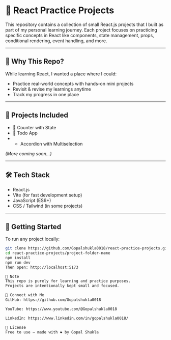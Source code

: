 # 📘 React Practice Projects

This repository contains a collection of small React.js projects that I built as part of my personal learning journey. Each project focuses on practicing specific concepts in React like components, state management, props, conditional rendering, event handling, and more.

---

## 🧠 Why This Repo?

While learning React, I wanted a place where I could:

- Practice real-world concepts with hands-on mini projects  
- Revisit & revise my learnings anytime  
- Track my progress in one place  


---

## 📂 Projects Included

- 🔄 Counter with State
- 📝 Todo App
- - Accordion with Multiselection
 
*(More coming soon...)*

---

## 🛠️ Tech Stack

- React.js  
- Vite (for fast development setup)  
- JavaScript (ES6+)  
- CSS / Tailwind (in some projects)

---

## 🚀 Getting Started

To run any project locally:

```bash
git clone https://github.com/Gopalshukla0018/react-practice-projects.git
cd react-practice-projects/project-folder-name
npm install
npm run dev
Then open: http://localhost:5173

📌 Note
This repo is purely for learning and practice purposes.
Projects are intentionally kept small and focused.

🔗 Connect with Me
GitHub: https://github.com/Gopalshukla0018

YouTube: https://www.youtube.com/@Gopalshukla0018

LinkedIn: https://www.linkedin.com/in/gopalshukla0018/

🪪 License
Free to use — made with ❤️ by Gopal Shukla
